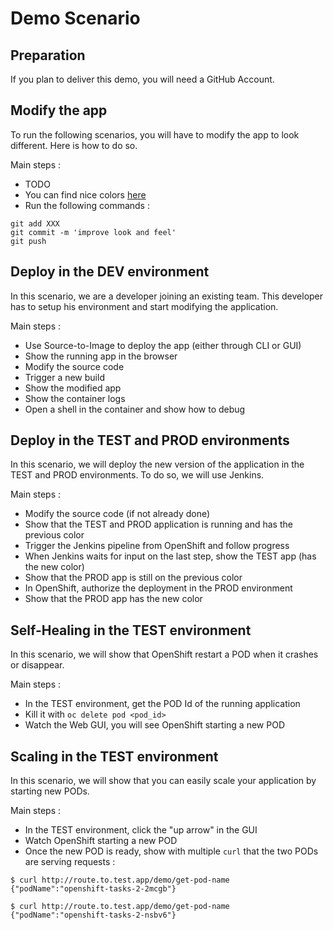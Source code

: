 # Demo Scenario

## Preparation

If you plan to deliver this demo, you will need a GitHub Account.

## Modify the app

To run the following scenarios, you will have to modify the app to look different.
Here is how to do so.

Main steps :
 - TODO
 - You can find nice colors [here](https://www.w3schools.com/cssref/css_colors.asp)
 - Run the following commands :

```
git add XXX
git commit -m 'improve look and feel'
git push
```

## Deploy in the DEV environment

In this scenario, we are a developer joining an existing team. This developer
has to setup his environment and start modifying the application.

Main steps :
 - Use Source-to-Image to deploy the app (either through CLI or GUI)
 - Show the running app in the browser
 - Modify the source code
 - Trigger a new build
 - Show the modified app
 - Show the container logs
 - Open a shell in the container and show how to debug

## Deploy in the TEST and PROD environments

In this scenario, we will deploy the new version of the application in the
TEST and PROD environments. To do so, we will use Jenkins.

Main steps :
 - Modify the source code (if not already done)
 - Show that the TEST and PROD application is running and has the previous color
 - Trigger the Jenkins pipeline from OpenShift and follow progress
 - When Jenkins waits for input on the last step, show the TEST app (has the new color)
 - Show that the PROD app is still on the previous color
 - In OpenShift, authorize the deployment in the PROD environment
 - Show that the PROD app has the new color

## Self-Healing in the TEST environment

In this scenario, we will show that OpenShift restart a POD when it crashes or disappear.

Main steps :
 - In the TEST environment, get the POD Id of the running application
 - Kill it with `oc delete pod <pod_id>`
 - Watch the Web GUI, you will see OpenShift starting a new POD

## Scaling in the TEST environment

In this scenario, we will show that you can easily scale your application by starting
new PODs.

Main steps :
 - In the TEST environment, click the "up arrow" in the GUI
 - Watch OpenShift starting a new POD
 - Once the new POD is ready, show with multiple `curl` that the two PODs are serving requests :

```
$ curl http://route.to.test.app/demo/get-pod-name
{"podName":"openshift-tasks-2-2mcgb"}

$ curl http://route.to.test.app/demo/get-pod-name
{"podName":"openshift-tasks-2-nsbv6"}
```
